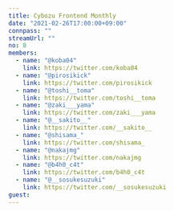 ```yaml
---
title: Cybozu Frontend Monthly
date: "2021-02-26T17:00:00+09:00"
connpass: ""
streamUrl: ""
no: 8
members:
  - name: "@koba04"
    link: https://twitter.com/koba04
  - name: "@pirosikick"
    link: https://twitter.com/pirosikick
  - name: "@toshi__toma"
    link: https://twitter.com/toshi__toma
  - name: "@zaki___yama"
    link: https://twitter.com/zaki___yama
  - name: "@__sakito__"
    link: https://twitter.com/__sakito__
  - name: "@shisama_"
    link: https://twitter.com/shisama_
  - name: "@nakajmg"
    link: https://twitter.com/nakajmg
  - name: "@b4h0_c4t"
    link: https://twitter.com/b4h0_c4t
  - name: "@__sosukesuzuki"
    link: https://twitter.com/__sosukesuzuki
guest:
---
```

